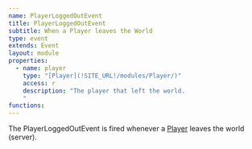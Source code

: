 ```yaml
---
name: PlayerLoggedOutEvent
title: PlayerLoggedOutEvent
subtitle: When a Player leaves the World
type: event
extends: Event
layout: module
properties:  
  - name: player
    type: "[Player](!SITE_URL!/modules/Player/)"
    access: r
    description: "The player that left the world.
    "
functions:
---
```


The PlayerLoggedOutEvent is fired whenever a [Player](/modules/Player) leaves the
world (server).
